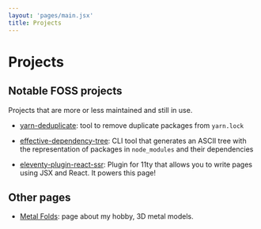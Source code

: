```yaml
---
layout: 'pages/main.jsx'
title: Projects
---
```


# Projects

## Notable FOSS projects

Projects that are more or less maintained and still in use.

- [yarn-deduplicate](https://www.npmjs.com/package/yarn-deduplicate): tool to remove duplicate packages from `yarn.lock`

- [effective-dependency-tree](https://www.npmjs.com/package/effective-dependency-tree): CLI tool that generates an ASCII
  tree with the representation of packages in `node_modules` and their dependencies

- [eleventy-plugin-react-ssr](https://www.npmjs.com/package/eleventy-plugin-react-ssr): Plugin for 11ty that allows you
  to write pages using JSX and React. It powers this page!

## Other pages

- [Metal Folds](https://metalfolds.page/): page about my hobby, 3D metal models.
